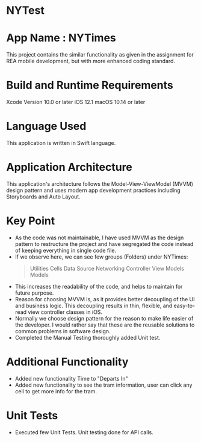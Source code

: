 # NYTest
#  App Name : NYTimes

This project contains the similar functionality as given in the assignment for REA mobile development, but with more enhanced coding standard.

# Build and Runtime Requirements
Xcode Version 10.0 or later
iOS 12.1
macOS 10.14 or later

# Language Used
This application is written in Swift language.

# Application Architecture
This application's architecture follows the Model-View-ViewModel (MVVM) design pattern and uses modern app development practices including Storyboards and Auto Layout.

# Key Point
- As the code was not maintainable, I have used MVVM as the design pattern to restructure the project and have segregated the code instead of keeping everything in single code file.
- If we observe here, we can see few groups (Folders) under NYTimes:
    > Utilities
    > Cells
    > Data Source
    > Networking
    > Controller
    > View Models
    > Models
- This increases the readability of the code, and helps to maintain for future purpose.
- Reason for choosing MVVM is, as it provides better decoupling of the UI and business logic. This decoupling results in thin, flexible, and easy-to-read view controller classes in iOS.
- Normally we choose design pattern for the reason to make life easier of the developer. I would rather say that these are the reusable solutions to common problems in software design.
- Completed the Manual Testing thoroughly added Unit test.

# Additional Functionality
- Added new functionality Time to "Departs In"
- Added new functionality to see the tram information, user can click any cell to get more info for the tram.

# Unit Tests
- Executed few Unit Tests. Unit testing done for API calls.

